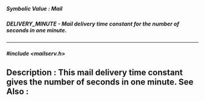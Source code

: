 ##### Symbolic Value : Mail
##### DELIVERY_MINUTE - Mail delivery time constant for the number of seconds in one minute.
---
##### #include <mailserv.h>
**Description :**
This mail delivery time constant gives the number of seconds in one minute.
**See Also :**
[](D:/md_files/.md)
---
